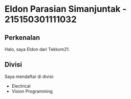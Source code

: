 # Eldon Parasian Simanjuntak - 215150301111032
## Perkenalan
Halo, saya Eldon dari Tekkom21.
## Divisi
Saya mendaftar di divisi:
- Electrical
- Vision Programming
